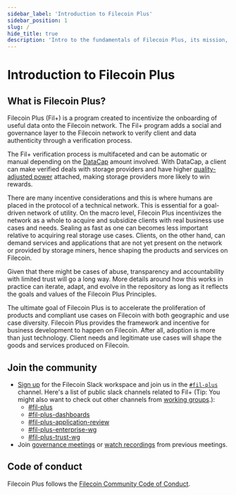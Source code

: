 ```yaml
---
sidebar_label: 'Introduction to Filecoin Plus'
sidebar_position: 1
slug: /
hide_title: true
description: 'Intro to the fundamentals of Filecoin Plus, its mission, and ways to participate.'
---
```


# Introduction to Filecoin Plus

## What is Filecoin Plus?

Filecoin Plus (Fil+) is a program created to incentivize the onboarding of useful data onto the Filecoin network. The Fil+ program adds a social and governance layer to the Filecoin network to verify client and data authenticity through a verification process.

The Fil+ verification process is multifaceted and can be automatic or manual depending on the [DataCap](reference/glossary#datacap) amount involved. With DataCap, a client can make verified deals with storage providers and have higher [quality-adjusted power](reference/glossary#quality-adjusted-power-qap) attached, making storage providers more likely to win rewards.

There are many incentive considerations and this is where humans are placed in the protocol of a technical network. This is essential for a goal-driven network of utility. On the macro level, Filecoin Plus incentivizes the network as a whole to acquire and subsidize clients with real business use cases and needs. Sealing as fast as one can becomes less important relative to acquiring real storage use cases. Clients, on the other hand, can demand services and applications that are not yet present on the network or provided by storage miners, hence shaping the products and services on Filecoin.

Given that there might be cases of abuse, transparency and accountability with limited trust will go a long way. More details around how this works in practice can iterate, adapt, and evolve in the repository as long as it reflects the goals and values of the Filecoin Plus Principles.

The ultimate goal of Filecoin Plus is to accelerate the proliferation of products and compliant use cases on Filecoin with both geographic and use case diversity. Filecoin Plus provides the framework and incentive for business development to happen on Filecoin. After all, adoption is more than just technology. Client needs and legitimate use cases will shape the goods and services produced on Filecoin.

## Join the community

- [Sign up](https://filecoin.io/slack) for the Filecoin Slack workspace and join us in the [`#fil-plus`](https://filecoinproject.slack.com/archives/C01DLAPKDGX) channel. Here's a list of public slack channels related to Fil+ (Tip: You might also want to check out other channels from [working groups](governance/working-groups).):
  - [#fil-plus](https://filecoinproject.slack.com/archives/C01DLAPKDGX)
  - [#fil-plus-dashboards](https://filecoinproject.slack.com/archives/C02QHUP3SQG)
  - [#fil-plus-application-review](https://filecoinproject.slack.com/archives/C036JKD8NVA)
  - [#fil-plus-enterprise-wg](https://filecoinproject.slack.com/archives/C03MHVAABFV)
  - [#fil-plus-trust-wg](https://filecoinproject.slack.com/archives/C0405HANNBT)
- Join [governance meetings](governance/overview#meetings) or [watch recordings](https://www.youtube.com/playlist?list=PL_0VrY55uV1-cwaAU8lcChONxYQ_Bj9hx) from previous meetings.

## Code of conduct

Filecoin Plus follows the [Filecoin Community Code of Conduct](https://github.com/filecoin-project/community/blob/master/CODE_OF_CONDUCT.md).
